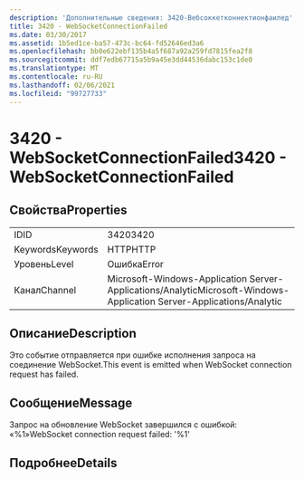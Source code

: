 ```yaml
---
description: 'Дополнительные сведения: 3420-Вебсоккетконнектионфаилед'
title: 3420 - WebSocketConnectionFailed
ms.date: 03/30/2017
ms.assetid: 1b5ed1ce-ba57-473c-bc64-fd52646ed3a6
ms.openlocfilehash: bb0e622ebf135b4a5f687a92a259fd7815fea2f8
ms.sourcegitcommit: ddf7edb67715a5b9a45e3dd44536dabc153c1de0
ms.translationtype: MT
ms.contentlocale: ru-RU
ms.lasthandoff: 02/06/2021
ms.locfileid: "99727733"
---
```

# <a name="3420---websocketconnectionfailed"></a><span data-ttu-id="1752d-103">3420 - WebSocketConnectionFailed</span><span class="sxs-lookup"><span data-stu-id="1752d-103">3420 - WebSocketConnectionFailed</span></span>

## <a name="properties"></a><span data-ttu-id="1752d-104">Свойства</span><span class="sxs-lookup"><span data-stu-id="1752d-104">Properties</span></span>  
  
|||  
|-|-|  
|<span data-ttu-id="1752d-105">ID</span><span class="sxs-lookup"><span data-stu-id="1752d-105">ID</span></span>|<span data-ttu-id="1752d-106">3420</span><span class="sxs-lookup"><span data-stu-id="1752d-106">3420</span></span>|  
|<span data-ttu-id="1752d-107">Keywords</span><span class="sxs-lookup"><span data-stu-id="1752d-107">Keywords</span></span>|<span data-ttu-id="1752d-108">HTTP</span><span class="sxs-lookup"><span data-stu-id="1752d-108">HTTP</span></span>|  
|<span data-ttu-id="1752d-109">Уровень</span><span class="sxs-lookup"><span data-stu-id="1752d-109">Level</span></span>|<span data-ttu-id="1752d-110">Ошибка</span><span class="sxs-lookup"><span data-stu-id="1752d-110">Error</span></span>|  
|<span data-ttu-id="1752d-111">Канал</span><span class="sxs-lookup"><span data-stu-id="1752d-111">Channel</span></span>|<span data-ttu-id="1752d-112">Microsoft-Windows-Application Server-Applications/Analytic</span><span class="sxs-lookup"><span data-stu-id="1752d-112">Microsoft-Windows-Application Server-Applications/Analytic</span></span>|  
  
## <a name="description"></a><span data-ttu-id="1752d-113">Описание</span><span class="sxs-lookup"><span data-stu-id="1752d-113">Description</span></span>  

 <span data-ttu-id="1752d-114">Это событие отправляется при ошибке исполнения запроса на соединение WebSocket.</span><span class="sxs-lookup"><span data-stu-id="1752d-114">This event is emitted when WebSocket connection request has failed.</span></span>  
  
## <a name="message"></a><span data-ttu-id="1752d-115">Сообщение</span><span class="sxs-lookup"><span data-stu-id="1752d-115">Message</span></span>  

 <span data-ttu-id="1752d-116">Запрос на обновление WebSocket завершился с ошибкой: «%1»</span><span class="sxs-lookup"><span data-stu-id="1752d-116">WebSocket connection request failed: '%1'</span></span>  
  
## <a name="details"></a><span data-ttu-id="1752d-117">Подробнее</span><span class="sxs-lookup"><span data-stu-id="1752d-117">Details</span></span>
